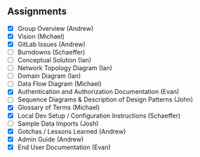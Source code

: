 ## Assignments

-[X] Group Overview (Andrew)
-[X] Vision (Michael)
-[X] GitLab Issues (Andrew)
-[ ] Burndowns (Schaeffer)
-[ ] Conceptual Solution (Ian)
-[ ] Network Topology Diagram (Ian)
-[ ] Domain Diagram (Ian)
-[ ] Data Flow Diagram (Michael)
-[X] Authentication and Authorization Documentation (Evan)
-[ ] Sequence Diagrams & Description of Design Patterns (John)
-[X] Glossary of Terms (Michael)
-[X] Local Dev Setup / Configuration Instructions (Schaeffer)
-[ ] Sample Data Imports (Josh)
-[X] Gotchas / Lessons Learned (Andrew)
-[X] Admin Guide (Andrew)
-[X] End User Documentation (Evan)